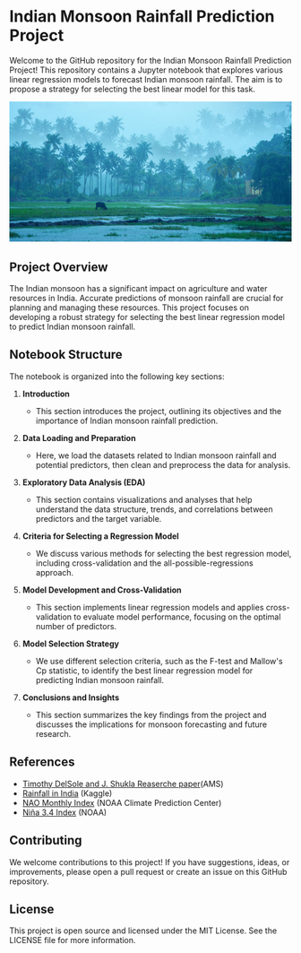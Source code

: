 # Indian Monsoon Rainfall Prediction Project

Welcome to the GitHub repository for the Indian Monsoon Rainfall Prediction Project! This repository contains a Jupyter notebook  that explores various linear regression models to forecast Indian monsoon rainfall. The aim is to propose a strategy for selecting the best linear model for this task.

![Picture](https://github.com/BelhsanHmida/Indian-Monsoon-Prediciton/blob/main/artifacts/Monsoonpicture.PNG)

## Project Overview
The Indian monsoon has a significant impact on agriculture and water resources in India. Accurate predictions of monsoon rainfall are crucial for planning and managing these resources. This project focuses on developing a robust strategy for selecting the best linear regression model to predict Indian monsoon rainfall.

## Notebook Structure
The notebook is organized into the following key sections:

1. **Introduction**
   - This section introduces the project, outlining its objectives and the importance of Indian monsoon rainfall prediction.
   
2. **Data Loading and Preparation**
   - Here, we load the datasets related to Indian monsoon rainfall and potential predictors, then clean and preprocess the data for analysis.
   
3. **Exploratory Data Analysis (EDA)**
   - This section contains visualizations and analyses that help understand the data structure, trends, and correlations between predictors and the target variable.
   
4. **Criteria for Selecting a Regression Model**
   - We discuss various methods for selecting the best regression model, including cross-validation and the all-possible-regressions approach.
   
5. **Model Development and Cross-Validation**
   - This section implements linear regression models and applies cross-validation to evaluate model performance, focusing on the optimal number of predictors.
   
6. **Model Selection Strategy**
   - We use different selection criteria, such as the F-test and Mallow's Cp statistic, to identify the best linear regression model for predicting Indian monsoon rainfall.
   
7. **Conclusions and Insights**
   - This section summarizes the key findings from the project and discusses the implications for monsoon forecasting and future research.
   
## References
- [Timothy DelSole and J. Shukla Reaserche paper](https://journals.ametsoc.org/view/journals/clim/15/24/1520-0442_2002_015_3645_lpoimr_2.0.co_2.xml)(AMS)
- [Rainfall in India](https://www.kaggle.com/datasets/rajanand/rainfall-in-india) (Kaggle)
- [NAO Monthly Index](https://www.cpc.ncep.noaa.gov/products/precip/CWlink/pna/norm.nao.monthly.b5001.current.ascii.table) (NOAA Climate Prediction Center)
- [Niña 3.4 Index](https://psl.noaa.gov/data/correlation/nina34.data) (NOAA)
  
## Contributing
We welcome contributions to this project! If you have suggestions, ideas, or improvements, please open a pull request or create an issue on this GitHub repository.

## License
This project is open source and licensed under the MIT License. See the LICENSE file for more information.
